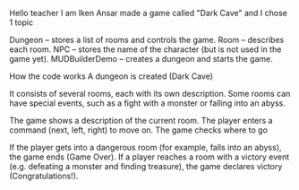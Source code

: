 Hello teacher
I am Iken Ansar made a game called "Dark Cave" and I chose
1 topic

Dungeon – stores a list of rooms and controls the game.
Room – describes each room.
NPC – stores the name of the character (but is not used in the game yet).
MUDBuilderDemo – creates a dungeon and starts the game.

How the code works
A dungeon is created (Dark Cave)

It consists of several rooms, each with its own description.
Some rooms can have special events, such as a fight with a monster or falling into an abyss.

The game shows a description of the current room.
The player enters a command (next, left, right) to move on.
The game checks where to go

If the player gets into a dangerous room (for example, falls into an abyss), the game ends (Game Over).
If a player reaches a room with a victory event (e.g. defeating a monster and finding treasure), the game declares victory (Congratulations!).
